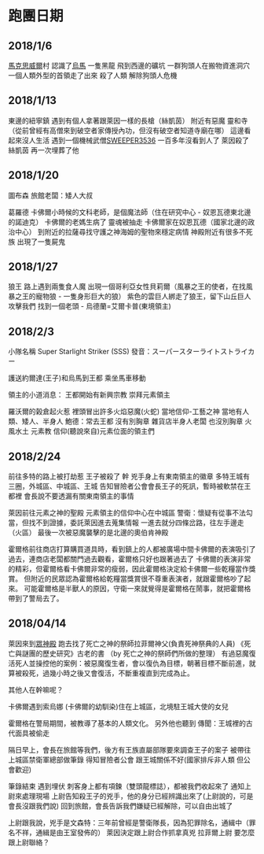 <!-- TITLE: 流水帳 -->
<!-- SUBTITLE: 超隨便跑團流水帳 -->

# 跑團日期
## 2018/1/6
[馬克思威爾](/地理/馬克思威爾)村
認識了[烏馬](/角色/烏馬)
一隻黑龍 飛到西邊的礦坑
一群狗頭人在搬物資進洞穴
一個人類外型的首領走了出來
殺了人類 解除狗頭人危機
## 2018/1/13
東邊的紐寧鎮
遇到有個人拿著跟萊因一樣的長槍（絲凱茵）
附近有惡魔
靈和寺（從前曾經有高僧來到破空者家傳授內功，但沒有破空者知道寺廟在哪）
這邊看起來沒人生活
遇到一個機械武僧[SWEEPER3536](/角色/SWEEPER3536) 一百多年沒看到人了
萊因殺了絲凱茵 再一次埋葬了他
## 2018/1/20
圖布森
旅館老闆：矮人大叔

葛羅德 卡佛爾小時候的文科老師，是個魔法師（住在研究中心 - 奴恩瓦德東北邊的諾迪克）
卡佛爾的老媽生病了 靈魂被抽走
卡佛爾家在奴恩瓦德（國家北邊的政治中心）
到附近的拉薩尋找守護之神海姆的聖物來穩定病情
神殿附近有很多不死族
出現了一隻屍鬼

## 2018/1/27
狼王
路上遇到兩隻食人魔
出現一個哥利亞女性貝莉爾（風暴之王的使者，在找風暴之王的寵物狼 - 一隻身形巨大的狼）
紫色的雲巨人綁走了狼王，留下山丘巨人攻擊我們
找到一個老頭 - 烏德蘭=艾爾卡普(東境領主)

## 2018/2/3
小隊名稱 Super Starlight Striker (SSS)
發音：スーパースターライトストライカー

護送約爾達(王子)和烏馬到王都
乘坐馬車移動

領主的小道消息：
王都開始有新興宗教 崇拜元素領主

羅沃爾的榖倉起火惹
裡頭冒出許多火焰惡魔(火蛇)
當地信仰-工藝之神
當地有人類、矮人、半身人
鮑德：常去王都 沒有別胸章
雜貨店半身人老闆 也沒別胸章
火風水土 元素教 信仰(聽說來自)元素位面的領主們

## 2018/2/24
前往多特的路上被打劫惹
王子被殺了 幹
兇手身上有東南領主的徽章
多特王城有三圈，外城區、中城區、王城
告知冒險者公會會長王子的死訊，暫時被軟禁在王都裡
會長說不要透漏有關東南領主的事情

萊因前往元素之神的聖殿
元素領主的信仰中心在中城區
警衛：懷疑有從事不法勾當，但找不到證據，委託萊因進去蒐集情報
一進去就分四條岔路，往左手邊走（火區）
最後一次被惡魔襲擊的是北邊的奧伯肯神殿

霍爾格前往商店打算購買道具時，看到鎮上的人都被廣場中間卡佛爾的表演吸引了過去，連商店老闆都關門過去觀看，霍爾格只好也跟著過去了
卡佛爾的表演非常的精彩，但霍爾格看卡佛爾非常的瘦弱，因此霍爾格決定給卡佛爾一些乾糧當作獎賞。
但附近的民眾認為霍爾格給乾糧當獎賞很不尊重表演者，就跟霍爾格吵了起來。
可能霍爾格是半獸人的原因，守衛一來就覺得是霍爾格在鬧事，就把霍爾格帶到了警局去了。

## 2018/04/14
萊因來到[眾神殿](/組織/眾神殿)
跑去找了死亡之神的祭師拉菲爾神父(負責死神祭典的人員)
《死亡與謎團的歷史研究》古老的書 （by 死亡之神的祭師們所做的整理）
有過惡魔復活死人並操控他的案例：被惡魔復生者，會以復仇為目標，朝著目標不斷前進，就算被殺死，過幾小時之後又會復活，不斷重複直到完成為止。

其他人在幹嘛呢？

卡佛爾遇到索烏娜 (卡佛爾的幼馴染)住在上城區，北境駐王城大使的女兒

霍爾格在警局期間，被教導了基本的人類文化。
另外他也聽到
傳聞：王城裡的古代面具被偷走


隔日早上，會長在旅館等我們，後方有王族直屬部隊要來調查王子的案子
被帶往上城區禁衛軍總部做筆錄
得知冒險者公會 跟王城關係不好(國家排斥非人類 但公會歡迎)

筆錄結束
遇到埋伏
刺客身上都有項鍊（雙頭龍標誌），都被我們收起來了
通知上尉來處理現場
上尉告知殺王子的兇手，他的身分已經辨識出來了(上尉說的，可是會長沒跟我們說)
回到旅館，會長告訴我們嫌疑已經解除，可以自由出城了

上尉跟我說，兇手是文森特：三年前曾經是警衛隊長，因為犯罪除名，通緝中（罪名不祥，通緝是由王室發佈的）
萊因決定跟上尉合作抓拿真兇
拉菲爾上尉
要怎麼跟上尉聯絡？


